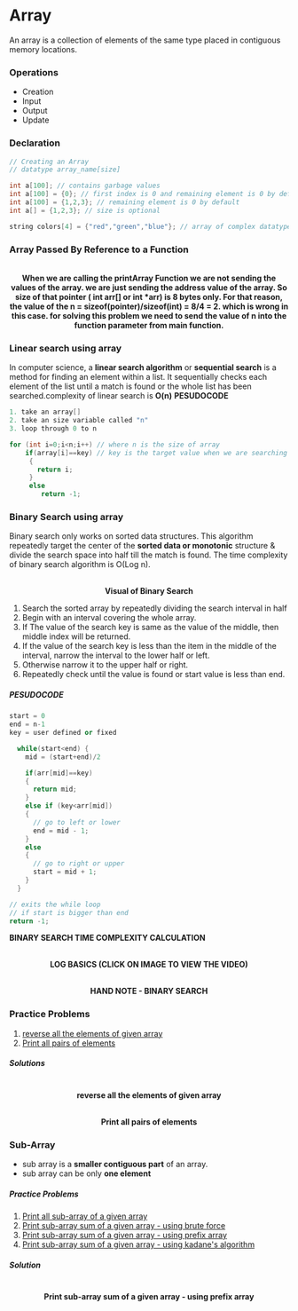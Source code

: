 # Array

An array is a collection of elements of the same type placed in contiguous memory locations.

### Operations 
- Creation 
- Input 
- Output 
- Update 

### Declaration
```cpp
// Creating an Array 
// datatype array_name[size]

int a[100]; // contains garbage values
int a[100] = {0}; // first index is 0 and remaining element is 0 by default 
int a[100] = {1,2,3}; // remaining element is 0 by default
int a[] = {1,2,3}; // size is optional

string colors[4] = {"red","green","blue"}; // array of complex datatype

```

### Array Passed By Reference to a Function

<p align="center">
  <br>
  <a href=""><img src="https://i.imgur.com/VE89baX.png" alt=""></a>
  <br>
  <strong>When we are calling the printArray Function we are not sending the values of the array. we are just sending the address value of the array. So size of that pointer ( int arr[] or int *arr) is 8 bytes only. For that reason, the value of the n = sizeof(pointer)/sizeof(int) = 8/4 = 2. which is wrong in this case. for solving this problem we need to send the value of n into the function parameter from main function. </strong>
  <br>
</p> 

### Linear search using array
In computer science, a **linear search algorithm** or **sequential search** is a method for finding an element within a list. It sequentially checks each element of the list until a match is found or the whole list has been searched.complexity of linear search is **O(n)**
**PESUDOCODE**
```cpp
1. take an array[]
2. take an size variable called "n"
3. loop through 0 to n

for (int i=0;i<n;i++) // where n is the size of array
    if(array[i]==key) // key is the target value when we are searching
     {
       return i;
     }
     else
        return -1;

```

### Binary Search using array

Binary search only works on sorted data structures. This algorithm repeatedly target the center of the **sorted data or monotonic** structure & divide the search space into half till the match is found.
The time complexity of binary search algorithm is O(Log n).
<p align="center">
  <br>
  <a href=""><img src="https://i.imgur.com/PTu0oqp.png" alt=""></a>
  <br>
  <strong>Visual of Binary Search</strong>
  <br>
</p> 

1. Search the sorted array by repeatedly dividing the search interval in half
2. Begin with an interval covering the whole array.
3. If The value of the search key is same as the value of the middle, then middle index will be returned.
4. If the value of the search key is less than the item in the middle of the interval, narrow the interval to the lower half or left.
5. Otherwise narrow it to the upper half or right.
6. Repeatedly check until the value is found or start value is less than end.

##### PESUDOCODE

```cpp
start = 0 
end = n-1
key = user defined or fixed

  while(start<end) {
    mid = (start+end)/2 

    if(arr[mid]==key)
    {
      return mid;
    }
    else if (key<arr[mid])
    {
      // go to left or lower 
      end = mid - 1;
    }
    else 
    {
      // go to right or upper
      start = mid + 1;
    }
  }

// exits the while loop
// if start is bigger than end
return -1;

```

**BINARY SEARCH TIME COMPLEXITY CALCULATION** 


<p align="center">
  <br>
  <a href="https://www.youtube.com/watch?v=4UNkQcBrLaQ"><img src="https://i.imgur.com/stR1ovQ.png" alt=""></a>
  <br>
  <strong>LOG BASICS (CLICK ON IMAGE TO VIEW THE VIDEO)</strong>
  <br>
</p> 

<p align="center">
  <br>
  <a href=""><img src="https://i.imgur.com/BrNRgDJ.jpg" alt=""></a>
  <br>
  <strong>HAND NOTE - BINARY SEARCH</strong>
  <br>
</p> 

### Practice Problems 

1. [reverse all the elements of given array]()
2. [Print all pairs of elements]() 

##### Solutions 
<p align="center">
  <br>
  <a href=""><img src="https://i.imgur.com/rlbJbMq.jpg" alt=""></a>
  <br>
  <strong>reverse all the elements of given array</strong>
  <br>
</p>

<p align="center">
  <br>
  <a href=""><img src="https://i.imgur.com/MdqOJ1U.png" alt=""></a>
  <br>
  <strong>Print all pairs of elements</strong>
  <br>
</p>

### Sub-Array

- sub array is a **smaller contiguous part** of an array.
- sub array can be only **one element**

##### Practice Problems 
1. [Print all sub-array of a given array]()
2. [Print sub-array sum of a given array - using brute force]()
3. [Print sub-array sum of a given array - using prefix array]()
4. [Print sub-array sum of a given array - using kadane's algorithm]()

##### Solution 
 
<p align="center">
  <br>
  <a href=""><img src="https://i.imgur.com/g8Gghky.png" alt=""></a>
  <br>
  <strong>Print sub-array sum of a given array - using prefix array</strong>
  <br>
</p>




